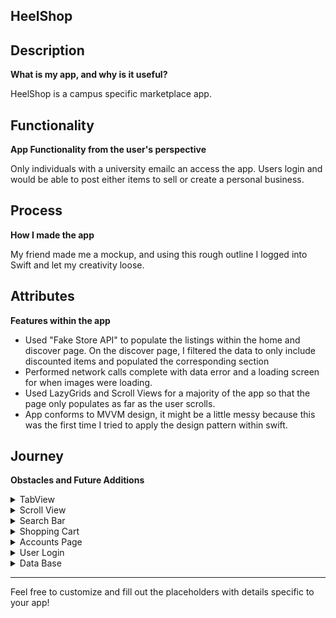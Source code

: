 ## HeelShop



## Description
**What is my app, and why is it useful?**

HeelShop is a campus specific marketplace app.

## Functionality
**App Functionality from the user's perspective**

Only individuals with a university emailc an access the app. Users login and would be able to post either items to sell or create a personal business.

## Process
**How I made the app**

My friend made me a mockup, and using this rough outline I logged into Swift and let my creativity loose.

## Attributes
**Features within the app**

- Used "Fake Store API" to populate the listings within the home and discover page. On the discover page, I filtered the data to only include discounted items and populated the corresponding section
- Performed network calls complete with data error and a loading screen for when images were loading.
- Used LazyGrids and Scroll Views for a majority of the app so that the page only populates as far as the user scrolls.
- App conforms to MVVM design, it might be a little messy because this was the first time I tried to apply the design pattern within swift.

## Journey
**Obstacles and Future Additions**

<details>
  <summary>TabView</summary>
  Successfully incorporated a TabView
</details>

<details>
  <summary>Scroll View</summary>
  Successfully incorporated a scroll view
</details>

<details>
  <summary>Search Bar</summary>
  Work in progress, managed to create a search bar to filter in user input but I need to figure out how to make it a reusable view as well as make another view "pop up" while the user is typing in the search bar.
</details>

<details>
  <summary>Shopping Cart</summary>
  I want this cart to show all the items users have liked and palce it in their bag.
</details>

<details>
  <summary>Accounts Page</summary>
  Still a work in progress, I want this page to show user information tied to their account and listings.
</details>

<details>
  <summary>User Login</summary>
  Still a work in progress, I want for the login to only accent emails ending in "unc.edu"
</details>

<details>
  <summary>Data Base</summary>
  While the app is currently tied to a mockdata API, I hope to be able to create my own data base complete with user account information, listings, and businesses.
</details>



---

Feel free to customize and fill out the placeholders with details specific to your app!
